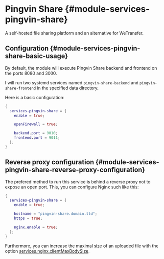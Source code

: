 # Pingvin Share {#module-services-pingvin-share}

A self-hosted file sharing platform and an alternative for WeTransfer.

## Configuration {#module-services-pingvin-share-basic-usage}

By default, the module will execute Pingvin Share backend and frontend on the ports 8080 and 3000.

I will run two systemd services named `pingvin-share-backend` and `pingvin-share-frontend` in the specified data directory.

Here is a basic configuration:

```nix
{
  services-pingvin-share = {
    enable = true;

    openFirewall = true;

    backend.port = 9010;
    frontend.port = 9011;
  };
}
```

## Reverse proxy configuration {#module-services-pingvin-share-reverse-proxy-configuration}

The prefered method to run this service is behind a reverse proxy not to expose an open port. This, you can configure Nginx such like this:

```nix
{
  services-pingvin-share = {
    enable = true;

    hostname = "pingvin-share.domain.tld";
    https = true;

    nginx.enable = true;
  };
}
```

Furthermore, you can increase the maximal size of an uploaded file with the option [services.nginx.clientMaxBodySize](#opt-services.nginx.clientMaxBodySize).
